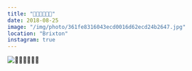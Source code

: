 ```yaml
---
title: "🍊🍊🍊💧💧💧"
date: 2018-08-25
image: "/img/photo/361fe8316043ecd0016d62ecd24b2647.jpg"
location: "Brixton"
instagram: true
---
```


![🍊🍊🍊💧💧💧](/img/photo/361fe8316043ecd0016d62ecd24b2647.jpg)
